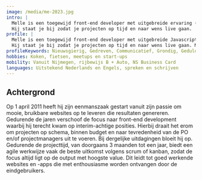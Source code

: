 ```yaml
---
image: /media/me-2023.jpg
intro: |
  Melle is een toegewijd front-end developer met uitgebreide ervaring (momenteel lead bij de Volksbank) en diepgaande kennis van onder andere JavaScript, Angular en Cybersecurity.
  Hij staat je bij zodat je projecten op tijd en naar wens live gaan.
profile: |
  Melle is een toegewijd front-end developer met uitgebreide Javascript kennis.
  Hij staat je bij zodat je projecten op tijd en naar wens live gaan. Melle werkt nauwkeurig en schakelt snel.
profileKeywords: Nieuwsgierig, Gedreven, Communicatief, Grondig, Geduldig
hobbies: Koken, fietsen, meetups en start-ups
mobility: Vanuit Nijmegen, rijbewijs B + Auto, NS Business Card
languages: Uitstekend Nederlands en Engels, spreken en schrijven
---
```


## Achtergrond

Op 1 april 2011 heeft hij zijn eenmanszaak gestart vanuit zijn passie om mooie, bruikbare websites op te leveren die resultaten genereren.
Gedurende de jaren verschoof de focus naar front-end development waarbij hij terecht kwam op interim-achtige posities.
Hierbij draait het erom om projecten op schema, binnen budget en naar tevredenheid van de PO en/of projectmanagers uit te voeren.
Bij dergelijke uitdagingen bloeit hij op.
Gedurende de projecttijd, van doorgaans 3 maanden tot een jaar, biedt een agile werkwijze vaak de beste uitkomst volgens scrum of kanban, zodat de focus altijd ligt op de output met hoogste value.
Dit leidt tot goed werkende websites en -apps die met enthousiasme worden ontvangen door de eindgebruikers.
